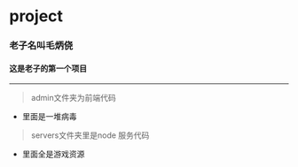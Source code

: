 # project

### 老子名叫毛炳侥
#### 这是老子的第一个项目
***
> admin文件夹为前端代码
- 里面是一堆病毒

> servers文件夹里是node 服务代码
- 里面全是游戏资源

